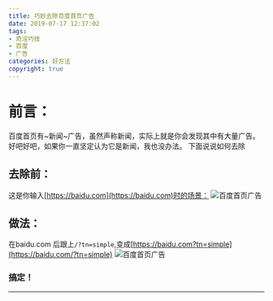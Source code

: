 ```yaml
---
title: 巧妙去除百度首页广告
date: 2019-07-17 12:37:02
tags: 
- 奇淫巧技
- 百度
- 广告
categories: 好方法
copyright: true
---
```

# 前言：
百度首页有~新闻~广告，虽然声称新闻，实际上就是你会发现其中有大量广告。
好吧好吧，如果你一直坚定认为它是新闻，我也没办法。
下面说说如何去除
## 去除前：
这是你输入[https://baidu.com](https://baidu.com)时的场景：
![百度首页广告](https://img.cyfan.top/pic/BAIDUADS.jpg "去除前")
## 做法：
在baidu.com 后跟上```/?tn=simple```,变成[https://baidu.com?tn=simple](https://baidu.com/?tn=simple)
![百度首页广告](https://img.cyfan.top/pic/BAIDUNOADS.jpg "去除后")
### 搞定！
- - -
